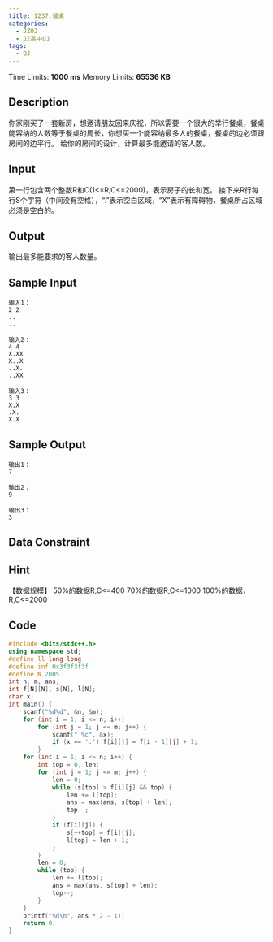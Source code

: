 ```yaml
---
title: 1237.餐桌
categories:
  - JZOJ
  - JZ高中OJ
tags:
  - OJ
---
```


Time Limits: **1000 ms**  Memory Limits: **65536 KB**   

## Description

你家刚买了一套新房，想邀请朋友回来庆祝，所以需要一个很大的举行餐桌，餐桌能容纳的人数等于餐桌的周长，你想买一个能容纳最多人的餐桌，餐桌的边必须跟房间的边平行。
给你的房间的设计，计算最多能邀请的客人数。



## Input

第一行包含两个整数R和C(1<=R,C<=2000)，表示房子的长和宽。
接下来R行每行S个字符（中间没有空格），“.”表示空白区域，“X”表示有障碍物，餐桌所占区域必须是空白的。

## Output

输出最多能要求的客人数量。

## Sample Input

```
输入1：
2 2
..
..

输入2：
4 4 
X.XX 
X..X 
..X. 
..XX 

输入3：
3 3 
X.X 
.X. 
X.X 
```

## Sample Output

```
输出1：
7

输出2：
9

输出3：
3
```

## Data Constraint



## Hint

【数据规模】
50%的数据R,C<=400
70%的数据R,C<=1000
100%的数据，R,C<=2000

## Code

```cpp
#include <bits/stdc++.h>
using namespace std;
#define ll long long
#define inf 0x3f3f3f3f
#define N 2005
int n, m, ans;
int f[N][N], s[N], l[N];
char x;
int main() {
    scanf("%d%d", &n, &m);
    for (int i = 1; i <= n; i++)
        for (int j = 1; j <= m; j++) {
            scanf(" %c", &x);
            if (x == '.') f[i][j] = f[i - 1][j] + 1;
        }
    for (int i = 1; i <= n; i++) {
        int top = 0, len;
        for (int j = 1; j <= m; j++) {
            len = 0;
            while (s[top] > f[i][j] && top) {
                len += l[top];
                ans = max(ans, s[top] + len);
                top--;
            }
            if (f[i][j]) {
                s[++top] = f[i][j];
                l[top] = len + 1;
            }
        }
        len = 0;
        while (top) {
            len += l[top];
            ans = max(ans, s[top] + len);
            top--;
        }
    }
    printf("%d\n", ans * 2 - 1);
    return 0;
}
```

